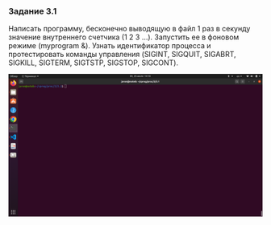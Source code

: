 ### Задание 3.1
Написать программу, бесконечно выводящую в файл 1 раз в секунду значение внутреннего счетчика (1 2 3 …). Запустить ее в фоновом режиме (myprogram &). Узнать идентификатор процесса и протестировать команды управления (SIGINT, SIGQUIT, SIGABRT, SIGKILL, SIGTERM, SIGTSTP, SIGSTOP, SIGCONT).

![1.png](/3/3.1/images/1.png)